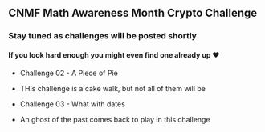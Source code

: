 ## CNMF Math Awareness Month Crypto Challenge

### Stay tuned as challenges will be posted shortly

#### If you look hard enough you might even find one already up ❤️

* Challenge 02 - A Piece of Pie
 - THis challenge is a cake walk, but not all of them will be
* Challenge 03 - What with dates
 - An ghost of the past comes back to play in this challenge